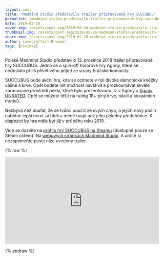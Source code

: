 ```yaml
---
layout: post
title: "Madmind Studio představilo trailer připravované hry SUCCUBUS"
permalink: /madmind-studio-predstavilo-trailer-pripravovane-hry-succubus/
date: 2019-02-16
cover-img: /assets/post-img/2019-02-16-madmind-studio-predstavilo-trailer-pripravovane-hry-succubus/02-cover-succubus.jpg
thumbnail-img: /assets/post-img/2019-02-16-madmind-studio-predstavilo-trailer-pripravovane-hry-succubus/01-thumb-succubus.jpg
share-img: /assets/post-img/2019-02-16-madmind-studio-predstavilo-trailer-pripravovane-hry-succubus/02-cover-succubus.jpg
author: Lovecraftian Dreamer
tags: [novinky]
---
```


Polské Madmind Studio představilo 13. prosince 2018 trailer připravované hry SUCCUBUS. Jedná se o spin-off hororové hry Agony, které se nedostalo příliš přívětivého přijetí ze strany hráčské komunity.

SUCCUBUS bude akční hra, kde se ocitnete v roli divoké démonické kněžky vášně a krve. Opět budete mít možnost navštívit a prozkoumávat skvěle zpracované prostředí pekla, které bylo prezentováno již v Agony a [Agony UNRATED](https://kadath.cz/recenze-hry-agony-unrated/). Opět se můžete těšit na rating 18+ plný krve, násilí a sexuálních motivů.

Nezbývá než doufat, že se tvůrci poučili ze svých chyb, a jejich nový počin nabídne lepší herní zážitek a méně bugů než jeho pekelný předchůdce. K dispozici by hra měla být již v průběhu roku 2019.

Více se dozvíte na [profilu hry SUCCUBUS na Steamu](https://store.steampowered.com/app/985830/SUCCUBUS/) (dostupné pouze se Steam účtem). Na [webových stránkách Madmind Studio](http://madmind-studio.com/). A určitě si nezapomeňte pustit níže uvedený trailer.

{% raw %}
  <style>.embed-container { position: relative; padding-bottom: 56.25%; height: 0; overflow: hidden; max-width: 100%; } .embed-container iframe, .embed-container object, .embed-container embed { position: absolute; top: 0; left: 0; width: 100%; height: 100%; }</style><div class='embed-container'><iframe src='https://www.youtube.com/embed/RqLM-YsXGek' frameborder='0' allowfullscreen></iframe></div>
{% endraw %}
